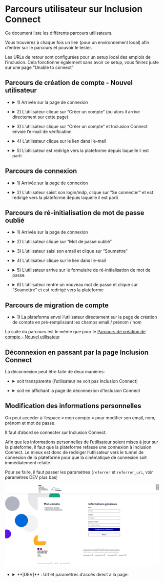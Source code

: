 # Parcours utilisateur sur Inclusion Connect

Ce document liste les différents parcours utilisateurs.

Vous trouverez à chaque fois un lien (pour un environnement local) afin d’entrer sur le parcours et pouvoir le tester.

Les URLs de retour sont configurées pour un setup local des emplois de l’inclusion. Cela fonctionne également sans avoir ce setup, vous finirez juste sur une page “Unable to connect”

## Parcours de création de compte - Nouvel utilisateur

- <details>
  <summary>1) Arrivée sur la page de connexion</summary>

  ![image info](img/register-1.jpg)

  - <details>
    <summary>**[DEV]** : Url et paramètres d’accès direct à la page:</summary>

    http://0.0.0.0:8080/auth/authorize?response_type=code&client_id=local_inclusion_connect&redirect_uri=http%3A%2F%2Flocalhost%3A8000%2Finclusion_connect%2Fcallback&scope=openid+profile+email&state=0xGVKT6eO9NT%3Aarn7NqGqozXjsvio5CAmU2lpoF2nJmLTlU9OuaHAtOg&nonce=r04v4u8sT05W

    L’url est celle de l’endpoint Authorization: `https://{hostname}/auth/authorize`

    Les paramètres à renseigner sont:

    - `**response_type**` : La valeur `code`
    - `**client_id**` : Le `CLIENT_ID` qui vous été fourni
    - `**redirect_uri**` : L’url à laquelle sera redirigée l’utilisateur à la fin du processus sur Inclusion Connect
    - `**scope**` : La valeur `openid profile email`
    - `**state**` : Une valeur généré par votre application ([voir documentation sur github pour plus de détail](inclusion_connect.md#requête-authentification))
    - `**nonce**` : Une autre valeur généré par votre application ([voir documentation sur github pour plus de détail](inclusion_connect.md#requête-authentification))
    - `**login_hint**` (optionnel) : permet de spécifier l'adresse e-mail que l'utilisateur doit utiliser pour se connecter ou pour se créer un compte.

    </details>

</details>

- <details>
  <summary>2) L’utilisateur clique sur “Créer un compte” (ou alors il arrive directement sur cette page)</summary>

  ![image info](img/register-2.jpg)

  - <details>
    <summary>**[DEV]** : Url et paramètres d’accès direct à la page:</summary>

    http://0.0.0.0:8080/auth/register?response_type=code&client_id=local_inclusion_connect&redirect_uri=http%3A%2F%2Flocalhost%3A8000%2Finclusion_connect%2Fcallback&scope=openid+profile+email&state=0xGVKT6eO9NT%3Aarn7NqGqozXjsvio5CAmU2lpoF2nJmLTlU9OuaHAtOg&nonce=r04v4u8sT05W&from=emplois

    L’url est celle de l’endpoint Registration: `https://{hostname}/auth/register`

    Les paramètres à renseigner sont:

    - `**response_type**` : La valeur `code`
    - `**client_id**` : Le `CLIENT_ID` qui vous été fourni
    - `**redirect_uri**` : L’url à laquelle sera redirigée l’utilisateur à la fin du processus sur Inclusion Connect
    - `**scope**` : La valeur `openid profile email`
    - `**state**` : Une valeur généré par votre application ([voir documentation sur github pour plus de détail](inclusion_connect.md#requête-authentification))
    - `**nonce**` : Une autre valeur généré par votre application ([voir documentation sur github pour plus de détail](inclusion_connect.md#requête-authentification))
    - `**login_hint**` (optionnel) : permet de spécifier l'adresse e-mail que l'utilisateur doit utiliser pour se connecter ou pour se créer un compte.

  </details>

</details>

- <details>
  <summary>3) L’utilisateur clique sur “Créer un compte” et Inclusion Connect envoie l’e-mail de vérification</summary>

  ![image info](img/register-3.jpg)
</details>

- <details>
  <summary>4) L’utilisateur clique sur le lien dans l’e-mail</summary>

  ![image info](img/register-4.jpg)
</details>

- <details>
  <summary>5) L’utilisateur est redirigé vers la plateforme depuis laquelle il est parti</summary>

  Le compte sur la plateforme est créé à ce moment là.
</details>

## Parcours de connexion

- <details>
  <summary>1) Arrivée sur la page de connexion</summary>

  ![image info](img/login-1.jpg)

  - <details>
    <summary>**[DEV]** : Url et paramètres d’accès direct à la page:</summary>

    http://0.0.0.0:8080/auth/authorize?response_type=code&client_id=local_inclusion_connect&redirect_uri=http%3A%2F%2Flocalhost%3A8000%2Finclusion_connect%2Fcallback&scope=openid+profile+email&state=0xGVKT6eO9NT%3Aarn7NqGqozXjsvio5CAmU2lpoF2nJmLTlU9OuaHAtOg&nonce=r04v4u8sT05W

    L’url est celle de l’endpoint Authorization: `https://{hostname}/auth/authorize`

    Les paramètres à renseigner sont:

    - `**response_type**` : La valeur `code`
    - `**client_id**` : Le `CLIENT_ID` qui vous été fourni
    - `**redirect_uri**` : L’url à laquelle sera redirigée l’utilisateur à la fin du processus sur Inclusion Connect
    - `**scope**` : La valeur `openid profile email`
    - `**state**` : Une valeur généré par votre application ([voir documentation sur github pour plus de détail](inclusion_connect.md#requête-authentification))
    - `**nonce**` : Une autre valeur généré par votre application ([voir documentation sur github pour plus de détail](inclusion_connect.md#requête-authentification))
    - `**login_hint**` (optionnel) : permet de spécifier l'adresse e-mail que l'utilisateur doit utiliser pour se connecter ou pour se créer un compte.

  </details>

</details>

- <details>
  <summary>2) L’utilisateur saisit son login/mdp, clique sur “Se connecter” et est redirigé vers la plateforme depuis laquelle il est parti</summary>
</details>

## Parcours de ré-initialisation de mot de passe oublié

- <details>
  <summary>1) Arrivée sur la page de connexion</summary>

  ![image info](img/reset-password-1.jpg)

  - <details>
    <summary>**[DEV]** : Url et paramètres d’accès direct à la page:</summary>

    http://0.0.0.0:8080/auth/authorize?response_type=code&client_id=local_inclusion_connect&redirect_uri=http%3A%2F%2Flocalhost%3A8000%2Finclusion_connect%2Fcallback&scope=openid+profile+email&state=0xGVKT6eO9NT%3Aarn7NqGqozXjsvio5CAmU2lpoF2nJmLTlU9OuaHAtOg&nonce=r04v4u8sT05W

    L’url est celle de l’endpoint Authorization: `https://{hostname}/auth/authorize`

    Les paramètres à renseigner sont:

    - `**response_type**` : La valeur `code`
    - `**client_id**` : Le `CLIENT_ID` qui vous été fourni
    - `**redirect_uri**` : L’url à laquelle sera redirigée l’utilisateur à la fin du processus sur Inclusion Connect
    - `**scope**` : La valeur `openid profile email`
    - `**state**` : Une valeur généré par votre application ([voir documentation sur github pour plus de détail](inclusion_connect.md#requête-authentification))
    - `**nonce**` : Une autre valeur généré par votre application ([voir documentation sur github pour plus de détail](inclusion_connect.md#requête-authentification))
    - `**login_hint**` (optionnel) : permet de spécifier l'adresse e-mail que l'utilisateur doit utiliser pour se connecter ou pour se créer un compte.

  </details>

</details>

- <details>
  <summary>2) L’utilisateur clique sur “Mot de passe oublié”</summary>

  ![image info](img/reset-password-2.jpg)
</details>

- <details>
  <summary>3) L’utilisateur saisi son email et clique sur “Soumettre”</summary>

  L’utilisateur est redirigé vers la page de connexion et un email est envoyé

  ![image info](img/reset-password-3.jpg)
</details>

- <details>
  <summary>4) L’utilisateur clique sur le lien dans l’e-mail</summary>

  ![image info](img/reset-password-4.jpg)
</details>

- <details>
  <summary>5) L’utilisateur arrive sur le formulaire de ré-initialisation de mot de passe</summary>

  ![image info](img/reset-password-5.jpg)
</details>

- <details>
  <summary>6) L’utilisateur rentre un nouveau mot de passe et clique sur “Soumettre” et est redirigé vers la plateforme</summary>
</details>

## Parcours de migration de compte

- <details>
  <summary>1) La plateforme envoi l’utilisateur directement sur la page de création de compte en pré-remplissant les champs email / prénom / nom</summary>

  ![image info](img/activate-1.jpg)

  - <details>
    <summary>**[DEV]** : Url et paramètres d’accès direct à la page:</summary>

    http://0.0.0.0:8080/auth/activate?response_type=code&client_id=local_inclusion_connect&redirect_uri=http%3A%2F%2Flocalhost%3A8000%2Finclusion_connect%2Fcallback&scope=openid+profile+email&state=mJGvp3qwBMkD%3AYedrAibh8pHw0yx3mY8-L2Zp-vhLe8D-rL2aClHm9zQ&nonce=CbBAoMxEUIJR&login_hint=mon%40email.com&lastname=Nom&firstname=Pr%C3%A9nom

    L’url est celle de l’endpoint Registration: `https://{hostname}/auth/activate`

    Les paramètres à renseigner sont:

    - `**response_type**` : La valeur `code`
    - `**client_id**` : Le `CLIENT_ID` qui vous été fourni
    - `**redirect_uri**` : L’url à laquelle sera redirigée l’utilisateur à la fin du processus sur Inclusion Connect
    - `**scope**` : La valeur `openid profile email`
    - `**state**` : Une valeur généré par votre application ([voir documentation sur github pour plus de détail](inclusion_connect.md#requête-authentification))
    - `**nonce**` : Une autre valeur généré par votre application ([voir documentation sur github pour plus de détail](inclusion_connect.md#requête-authentification))
    - **`login_hint`** pour l’email
    - **`firstname`** pour le prénom
    - **`lastname`** pour le nom

    Les paramètres **`login_hint` `firstname`** et **`lastname`** sont obligatoires (une erreur `Missing activation parameters` sera affichée dans le cas où l’un manque)

  </details>

</details>

La suite du parcours est le même que pour le [Parcours de création de compte - Nouvel utilisateur](#Parcours-de-création-de-compte---Nouvel-utilisateur)

## Déconnexion en passant par la page Inclusion Connect

La déconnexion peut être faite de deux manières:

- <details>
  <summary>soit transparente (l’utilisateur ne voit pas Inclusion Connect)</summary>

  - <details>
    <summary>**[DEV]** : Url et paramètres d’accès direct à la page:</summary>

    Pas d’accès direct vu qu’il faut l’`id_token`

    L’url est celle de l’endpoint Logout: `https://{hostname}/auth/logout`

    Les paramètres à renseigner sont:

    - `**id_token_hint**` : l’`id_token` récupéré à l’étape de connexion de l’utilisateur
    - `**post_logout_redirect_uri**` : L’url à laquelle sera redirigée l’utilisateur après avoir été déconnecté

  </details>

</details>

- <details>
  <summary>soit en affichant la page de déconnexion d’Inclusion Connect</summary>

  ![image info](img/logout-prompt.jpg)

  - <details>
    <summary>**[DEV]** : Url et paramètres d’accès direct à la page:</summary>

    http://0.0.0.0:8080/auth/logout?client_id=local_inclusion_connect&post_logout_redirect_uri=http%3A%2F%2Flocalhost%3A8000

    L’url est celle de l’endpoint Logout: `https://{hostname}/auth/logout`

    Les paramètres à renseigner sont:

    - `**client_id**` : Le `CLIENT_ID` qui vous été fourni
    - `**post_logout_redirect_uri**` : L’url à laquelle sera redirigée l’utilisateur àprès avoir été decconecté

  </details>

</details>

## Modification des informations personnelles

On peut accéder à l’espace « mon compte » pour modifier son email, nom, prénom et mot de passe.

Il faut d’abord se connecter sur Inclusion Connect.

Afin que les informations personnelles de l’utilisateur soient mises à jour sur la plateforme, il faut que la plateforme refasse une connexion à Inclusion Connect. Le mieux est donc de rediriger l’utilisateur vers le tunnel de connexion de la plateforme pour que la cinématique de connexion soit immédiatement refaite.

Pour se faire, il faut passer les paramètres (`referrer` et `referrer_uri`, voir paramètres DEV plus bas)

![image info](img/edit-user-info.jpg)

- <details>
  <summary>**[DEV]** : Url et paramètres d’accès direct à la page:</summary>

  http://0.0.0.0:8080/accounts/my-account/?referrer=local_inclusion_connect&referrer_uri=http%3A%2F%2Flocalhost%3A8000%2Finclusion_connect%2Fauthorize%3Fnext_url%3Dhttp%253A%252F%252Flocalhost%253A8000%252Fdashboard%252Fedit_user_info%26user_kind%3Dprescriber

  L’url est : `https://{hostname}/accounts/my-account/`

  Les paramètres à renseigner :

  - `**referrer**` : Le `CLIENT_ID` qui vous été fourni
  - `**referrer_uri**` : L’url à laquelle sera redirigée l’utilisateur après avoir modifié ces informations personnelles.
  - `**login_hint**` (optionnel) : permet de spécifier l'adresse e-mail utilisé pour se connecter si l'utilisateur n'a plus de session en cours sur Inclusion Connect.

  Vous **devez** renseigner ces deux paramètres pour que le bouton de renvoi vers l’application soit affiché.

</details>

